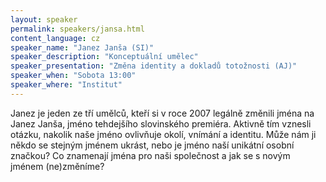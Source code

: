 ```yaml
---
layout: speaker
permalink: speakers/jansa.html
content_language: cz
speaker_name: "Janez Janša (SI)"
speaker_description: "Konceptuální umělec"
speaker_presentation: "Změna identity a dokladů totožnosti (AJ)"
speaker_when: "Sobota 13:00"
speaker_where: "Institut"
---
```


Janez je jeden ze tří umělců, kteří si v roce 2007 legálně změnili jména na Janez Janša, jméno tehdejšího slovinského premiéra. Aktivně tím vznesli otázku, nakolik naše jméno ovlivňuje okolí, vnímání a identitu. Může nám ji někdo se stejným jménem ukrást, nebo je jméno naší unikátní osobní značkou? Co znamenají jména pro naši společnost a jak se s novým jménem (ne)změníme?
